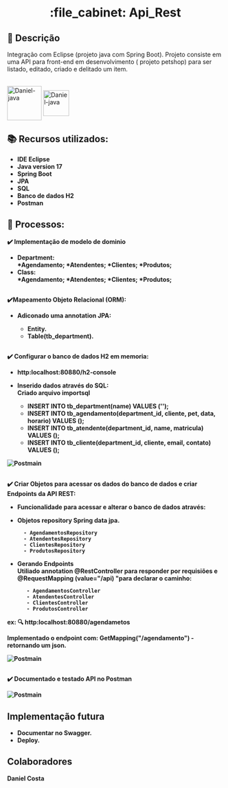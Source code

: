 <h1 align="center">:file_cabinet: Api_Rest</h1>

## :memo: Descrição
Integração com Eclipse (projeto java com Spring Boot).
Projeto consiste em uma API para front-end em desenvolvimento ( projeto petshop) para ser listado, editado, criado e delitado um item.

<div style="display: inline_block"><br>
<img align="center" alt="Daniel-java" height="80" width="80" src="https://cdn.jsdelivr.net/gh/devicons/devicon/icons/java/java-original.svg">
<img align="center" alt="Daniel-java" height="60" width="60" src="https://cdn.jsdelivr.net/gh/devicons/devicon/icons/spring/spring-original.svg">

</div>

## :books: Recursos utilizados:
* <b>IDE Eclipse</b>
* <b>Java version 17</b>
* <b>Spring Boot</b>
* <b>JPA</b>
* <b>SQL</b>
* <b>Banco de dados H2</b>
* <b>Postman</b>

  
## :wrench: Processos:
 <b> :heavy_check_mark: Implementação de modelo de dominio</br>
 * <b>Department:</br>
	 *Agendamento;
	 *Atendentes;
	 *Clientes;
	 *Produtos;
 * <b>Class:</br>
	 *Agendamento;
	 *Atendentes;
	 *Clientes;
         *Produtos;
##
 <b>:heavy_check_mark:Mapeamento Objeto Relacional (ORM):</br>
 * <b>Adiconado uma annotation JPA:</br>
      - Entity. 
      - Table(tb_department).

##
 <b>:heavy_check_mark: Configurar o banco de dados H2 em memoria:</br>
 * <b>http:localhost:80880/h2-console</br>

 * <b>Inserido dados através do SQL:</br>
       <b>Criado arquivo importsql</br>
      - INSERT INTO tb_department(name) VALUES (''); 
      - INSERT INTO tb_agendamento(department_id, cliente, pet, data, horario) VALUES ();
      - INSERT INTO tb_atendente(department_id, name, matricula) VALUES ();
      - INSERT INTO tb_cliente(department_id, cliente, email, contato) VALUES ();
      
 ![Postmain](https://user-images.githubusercontent.com/81030386/216981091-1e33699f-b326-4526-9929-1e4e441b1dd8.jpeg)

##
 <b> :heavy_check_mark: Criar Objetos para acessar os dados do banco de dados e  criar Endpoints da API REST:</br>
 * <b>Funcionalidade para acessar e alterar o banco de dados através:</br>
 * <b>Objetos repository Spring data jpa.</br>

         - AgendamentosRepository
         - AtendentesRepository
         - ClientesRepository
         - ProdutosRepository


* <b>Gerando Endpoints</br>
  Utiliado annotation @RestController para responder por requisiões e @RequestMapping (value="/api) "para declarar o caminho:

         - AgendamentosController
         - AtendentesController
         - ClientesController
         - ProdutosController
 ex: :mag: http:localhost:80880/agendametos
   
   Implementado o endpoint com:
   GetMapping("/agendamento") - retornando um json.
   
 ![Postmain](https://user-images.githubusercontent.com/81030386/216981220-f6a67192-7f54-427e-9933-54664785371a.jpeg)
 
 
 ##
 <b>:heavy_check_mark: Documentado e testado API no Postman</br>
 
![Postmain](https://user-images.githubusercontent.com/81030386/216981293-a0b05a49-40a6-48cd-87e7-5accff746013.jpeg)


## Implementação futura
- Documentar no Swagger. 
- Deploy.


##  Colaboradores
<table>
 Daniel Costa 
</table>

